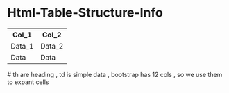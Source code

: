 # Html-Table-Structure-Info


 <table>
   
  <tr>
    <th>Col_1</th>
    <th>Col_2</th>
  </tr>
  
  <tr>
    <td>Data_1</td>
    <td>Data_2</td>
  </tr>
  
  <tr>
    <td>Data</td>
    <td>Data</td>
  </tr>
  
</table> 
 # th are heading , td is simple data , bootstrap has 12 cols , so we use them to expant cells


 

